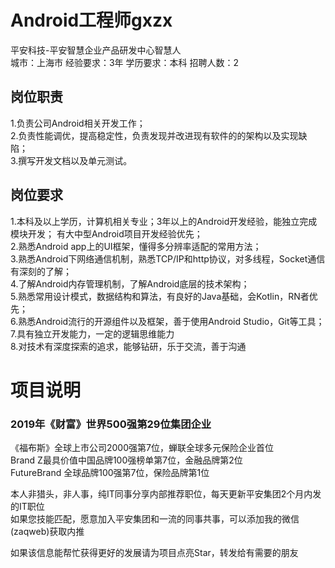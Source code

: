 # Android工程师gxzx
平安科技-平安智慧企业产品研发中心智慧人  
城市：上海市 经验要求：3年 学历要求：本科  招聘人数：2

## 岗位职责
1.负责公司Android相关开发工作；    
2.负责性能调优，提高稳定性，负责发现并改进现有软件的的架构以及实现缺陷；    
3.撰写开发文档以及单元测试。

## 岗位要求
1.本科及以上学历，计算机相关专业；3年以上的Android开发经验，能独立完成模块开发； 有大中型Android项目开发经验优先；   
2.熟悉Android app上的UI框架，懂得多分辨率适配的常用方法；   
3.熟悉Android下网络通信机制，熟悉TCP/IP和http协议，对多线程，Socket通信有深刻的了解；    
4.了解Android内存管理机制，了解Android底层的技术架构；    
5.熟悉常用设计模式，数据结构和算法，有良好的Java基础，会Kotlin，RN者优先；    
6.熟悉Android流行的开源组件以及框架，善于使用Android Studio，Git等工具；   
7.具有独立开发能力，一定的逻辑思维能力   
8.对技术有深度探索的追求，能够钻研，乐于交流，善于沟通

# 项目说明

### 2019年《财富》世界500强第29位集团企业
《福布斯》全球上市公司2000强第7位，蝉联全球多元保险企业首位  
Brand Z最具价值中国品牌100强榜单第7位，金融品牌第2位  
FutureBrand 全球品牌100强第7位，保险品牌第1位

本人非猎头，非人事，纯IT同事分享内部推荐职位，每天更新平安集团2个月内发的IT职位  
如果您技能匹配，愿意加入平安集团和一流的同事共事，可以添加我的微信(zaqweb)获取内推 

如果该信息能帮忙获得更好的发展请为项目点亮Star，转发给有需要的朋友




